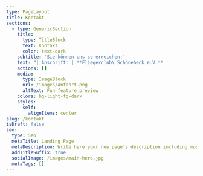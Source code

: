 ```yaml
---
type: PageLayout
title: Kontakt
sections:
  - type: GenericSection
    title:
      type: TitleBlock
      text: Kontakt
      color: text-dark
    subtitle: 'Sie können uns so erreichen:'
    text: "| Anschrift: | **Fliegerclub\_Schönebeck e.V.**                                                                                 |\n| ---------- | --------------------------------------------------------------------------------------------------------------- |\n|            | **Flugplatz Zackmünde**                                                                                         |\n|            | **39249\_Pömmelte**                                                                                              |\n|            |                                                                                                                 |\n|            |                                                                                                                 |\n| Telefon:   | **+49 3928 400647** -Nur am Wochenende-\n\n**+49\_170 1601004** -Auch unter der Woche-\n\n\n\n |\n| ****       |                                                                                                                 |\n| Telefax:   | **+49 3928 400647**                                                                                             |\n| E-Mail:    | <info@fliegerclub-sbk.de>                                                                                       |\n| Homepage:  | [www.fliegerclub-sbk.de](http://www.fliegerclub-sbk.de/)                                                        |\n\n"
    actions: []
    media:
      type: ImageBlock
      url: /images/Anfahrt.png
      altText: Fun feature preview
    colors: bg-light-fg-dark
    styles:
      self:
        alignItems: center
slug: /kontakt
isDraft: false
seo:
  type: Seo
  metaTitle: Landing Page
  metaDescription: Write here your new page's description including most relevant keywords.
  addTitleSuffix: true
  socialImage: /images/main-hero.jpg
  metaTags: []
---
```

